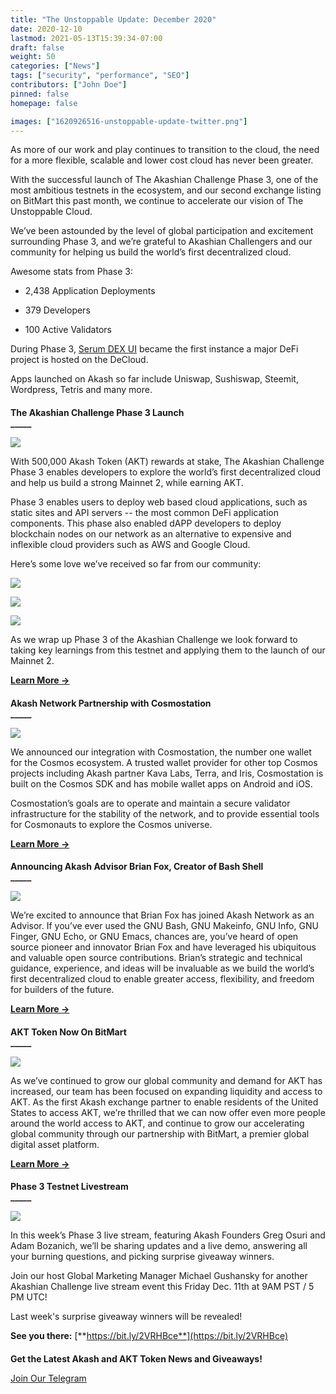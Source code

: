 ```yaml
---
title: "The Unstoppable Update: December 2020"
date: 2020-12-10
lastmod: 2021-05-13T15:39:34-07:00
draft: false
weight: 50
categories: ["News"]
tags: ["security", "performance", "SEO"]
contributors: ["John Doe"]
pinned: false
homepage: false

images: ["1620926516-unstoppable-update-twitter.png"]
---
```

  
As more of our work and play continues to transition to the cloud, the need for a more flexible, scalable and lower cost cloud has never been greater. 

With the successful launch of The Akashian Challenge Phase 3, one of the most ambitious testnets in the ecosystem, and our second exchange listing on BitMart this past month, we continue to accelerate our vision of The Unstoppable Cloud.

We’ve been astounded by the level of global participation and excitement surrounding Phase 3, and we’re grateful to Akashian Challengers and our community for helping us build the world’s first decentralized cloud. 

Awesome stats from Phase 3:

*   2,438 Application Deployments
    
*   379 Developers
    
*   100 Active Validators
    

During Phase 3, [Serum DEX UI](https://dex.projectserum.com/#/) became the first instance a major DeFi project is hosted on the DeCloud.

Apps launched on Akash so far include Uniswap, Sushiswap, Steemit, Wordpress, Tetris and many more. 

####   
**The Akashian Challenge Phase 3 Launch**  
**\_\_\_\_\_**

![](https://www.datocms-assets.com/45776/1620926429-5xugkono8gp-6prietaz8z9pnipyceocsc7o7ydwx4xjulgms2yvvbd0zsab3v92lla6usqfpy0xq2yzs1cdc1orcsm9gsozlake8runccqukadklcpdcnkbnlb5mqnglpru3kl7.png)

  
With 500,000 Akash Token (AKT) rewards at stake, The Akashian Challenge Phase 3 enables developers to explore the world’s first decentralized cloud and help us build a strong Mainnet 2, while earning AKT.

Phase 3 enables users to deploy web based cloud applications, such as static sites and API servers -- the most common DeFi application components. This phase also enabled dAPP developers to deploy blockchain nodes on our network as an alternative to expensive and inflexible cloud providers such as AWS and Google Cloud. 

Here’s some love we’ve received so far from our community:

![](https://www.datocms-assets.com/45776/1620926444-gysvzd02qe5tjcw5mw27uzju21o4h4hrxuiuajp0xdj5js-xmswqnihcqy7zqfht4xhsdtuehsq-ftsmmvjelu1x7bcfncawq-9gzahhz8en6rudhpe9-mfqrieb23iasrmok.jpeg)

![](https://www.datocms-assets.com/45776/1620926451-7ulszk3s4ermfa4hzfrcyk5qxrlbwehjg1wxoxn8d3h431wrtvygksxtz2wq6wh4dkwmsbv7wlkuixtrum4nf8e6q8x57otjkhfodei5ocuv5ll4y6gqsr5xpwmqg5cwne3.jpeg)

![](https://www.datocms-assets.com/45776/1620926458-7ukhkmaqdlcts1gn0jnbjqcweohzwlmfbsm7nvyviiyq1rrtzhtzqjasb4zzk4afjzbunth6s673cvhbvdnahzg8dlo6vydhovfwjam4o3lkdem7ryhyi-wnh2n5olqpbo92s1u.jpeg)

  
As we wrap up Phase 3 of the Akashian Challenge we look forward to taking key learnings from this testnet and applying them to the launch of our Mainnet 2.

[**Learn More →**](https://akash.network/blog/the-akashian-challenge-phase-3-week-1-is-live/)

####   
**Akash Network Partnership with Cosmostation**  
**\_\_\_\_\_**

![](https://www.datocms-assets.com/45776/1620926464-7wvjt0uy16dd7sz9xpukscpie8ei0kikozdrw52kkobfbbfzvxojcccsjmqmqfplospn7clsh6hla8c-gr-k9xtpjruerewhgdgezqwvm95zwhyvbqyb0wtskpxxm-glmly4yp.png)

  
We announced our integration with Cosmostation, the number one wallet for the Cosmos ecosystem. A trusted wallet provider for other top Cosmos projects including Akash partner Kava Labs, Terra, and Iris, Cosmostation is built on the Cosmos SDK and has mobile wallet apps on Android and iOS.  
  
Cosmostation’s goals are to operate and maintain a secure validator infrastructure for the stability of the network, and to provide essential tools for Cosmonauts to explore the Cosmos universe.

[**Learn Mor**](https://akash.network/blog/akash-network-announces-integration-partnership-with-cosmostation-wallet)[**e →**](https://akash.network/blog/akash-network-announces-integration-partnership-with-cosmostation-wallet)

####   
**Announcing Akash Advisor Brian Fox, Creator of Bash Shell**  
**\_\_\_\_\_**

![](https://www.datocms-assets.com/45776/1620926478-qp-qjljrjlrpmluya3lannseqwbhy4oppdfjwj-nvallvtz-swraplwomjn-sd7vfpi6ojirepgnfo2be1ugcwzrr1lw6vmuusyaxegsh745hqp90m6g7wjtoy0ywdiq3r-nr1.jpeg)

  
We’re excited to announce that Brian Fox has joined Akash Network as an Advisor. If you’ve ever used the GNU Bash, GNU Makeinfo, GNU Info, GNU Finger, GNU Echo, or GNU Emacs, chances are, you’ve heard of open source pioneer and innovator Brian Fox and have leveraged his ubiquitous and valuable open source contributions. Brian’s strategic and technical guidance, experience, and ideas will be invaluable as we build the world’s first decentralized cloud to enable greater access, flexibility, and freedom for builders of the future.

[**Learn More →**](https://akash.network/blog/announcing-akash-advisor-brian-fox-creator-of-bash-shell/)  

####   
**AKT Token Now On BitMart**  
**\_\_\_\_\_**

![](https://www.datocms-assets.com/45776/1620926487-d0bljzhtstnlqhl-olmqmnqsvyklyun5luzdh34yppcfoaj8rcjh7kz3bajmcxvs6mmosw2b-rwxsrd-xpesbj4fhsvjlom78iltxeghnpn-axudju70crzan5ls68zfaju5.png)

  
As we’ve continued to grow our global community and demand for AKT has increased, our team has been focused on expanding liquidity and access to AKT. As the first Akash exchange partner to enable residents of the United States to access AKT, we’re thrilled that we can now offer even more people around the world access to AKT, and continue to grow our accelerating global community through our partnership with BitMart, a premier global digital asset platform.

[**Learn More →**](https://akash.network/blog/akt-token-now-on-bitmart-exchange/)

####   
**Phase 3 Testnet Livestream**  
**\_\_\_\_\_**

![](https://www.datocms-assets.com/45776/1620926502-bou6fdoee-rg74e5udgv5luw8qsehll8zej1rcopz61gwee4hxacel3ja97dihwn4dvkzymv5iwtv80dkiarbw1fmty33kkaa6gosrivdcfbot8yz5dbvdkh-3b1epkzxbnio.png)

  
In this week’s Phase 3 live stream, featuring Akash Founders Greg Osuri and Adam Bozanich, we’ll be sharing updates and a live demo, answering all your burning questions, and picking surprise giveaway winners.  
  
Join our host Global Marketing Manager Michael Gushansky for another Akashian Challenge live stream event this Friday Dec. 11th at 9AM PST / 5 PM UTC!  

Last week's surprise giveaway winners will be revealed!

  
**See you there:** [**https://bit.ly/2VRHBce**](https://bit.ly/2VRHBce)

####   
  
**Get the Latest Akash and AKT Token News and Giveaways!**

[Join Our Telegram](https://t.me/AkashNW)